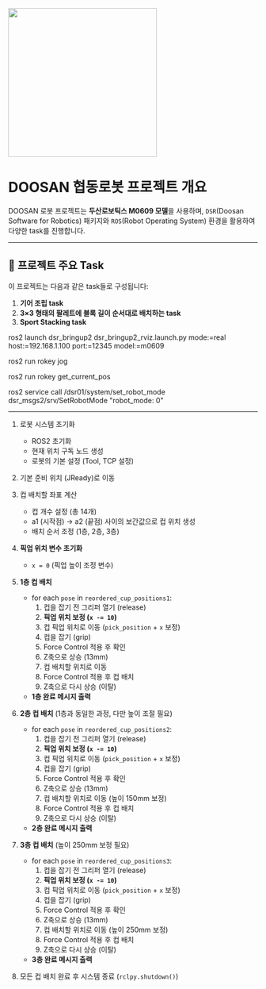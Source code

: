 <img src="https://github.com/user-attachments/assets/bc8154a5-77aa-4bbb-8796-d6f29ee5c2d6" width="300">

# DOOSAN 협동로봇 프로젝트 개요

DOOSAN 로봇 프로젝트는 **두산로보틱스 M0609 모델**을 사용하며, `DSR`(Doosan Software for Robotics) 패키지와 `ROS`(Robot Operating System) 환경을 활용하여 다양한 task를 진행합니다.  

---

## 📌 프로젝트 주요 Task

이 프로젝트는 다음과 같은 task들로 구성됩니다:
1. **기어 조립 task**
2. **3×3 형태의 팔레트에 블록 길이 순서대로 배치하는 task**
3. **Sport Stacking task**


ros2 launch dsr_bringup2 dsr_bringup2_rviz.launch.py mode:=real host:=192.168.1.100 port:=12345 model:=m0609


ros2 run rokey jog

ros2 run rokey get_current_pos

ros2 service call /dsr01/system/set_robot_mode dsr_msgs2/srv/SetRobotMode "robot_mode: 0"

---

1. 로봇 시스템 초기화
    - ROS2 초기화
    - 현재 위치 구독 노드 생성
    - 로봇의 기본 설정 (Tool, TCP 설정)

2. 기본 준비 위치 (JReady)로 이동

3. 컵 배치할 좌표 계산
    - 컵 개수 설정 (총 14개)
    - a1 (시작점) → a2 (끝점) 사이의 보간값으로 컵 위치 생성
    - 배치 순서 조정 (1층, 2층, 3층)

4. **픽업 위치 변수 초기화**
    - `x = 0`  (픽업 높이 조정 변수)

5. **1층 컵 배치**
    - for each `pose` in `reordered_cup_positions1`:
        1. 컵을 잡기 전 그리퍼 열기 (release)
        2. **픽업 위치 보정 (`x -= 10`)**
        3. 컵 픽업 위치로 이동 (`pick_position` + `x` 보정)
        4. 컵을 잡기 (grip)
        5. Force Control 적용 후 확인
        6. Z축으로 상승 (13mm)
        7. 컵 배치할 위치로 이동
        8. Force Control 적용 후 컵 배치
        9. Z축으로 다시 상승 (이탈)
    - **1층 완료 메시지 출력**

6. **2층 컵 배치** (1층과 동일한 과정, 다만 높이 조절 필요)
    - for each `pose` in `reordered_cup_positions2`:
        1. 컵을 잡기 전 그리퍼 열기 (release)
        2. **픽업 위치 보정 (`x -= 10`)**
        3. 컵 픽업 위치로 이동 (`pick_position` + `x` 보정)
        4. 컵을 잡기 (grip)
        5. Force Control 적용 후 확인
        6. Z축으로 상승 (13mm)
        7. 컵 배치할 위치로 이동 (높이 150mm 보정)
        8. Force Control 적용 후 컵 배치
        9. Z축으로 다시 상승 (이탈)
    - **2층 완료 메시지 출력**

7. **3층 컵 배치** (높이 250mm 보정 필요)
    - for each `pose` in `reordered_cup_positions3`:
        1. 컵을 잡기 전 그리퍼 열기 (release)
        2. **픽업 위치 보정 (`x -= 10`)**
        3. 컵 픽업 위치로 이동 (`pick_position` + `x` 보정)
        4. 컵을 잡기 (grip)
        5. Force Control 적용 후 확인
        6. Z축으로 상승 (13mm)
        7. 컵 배치할 위치로 이동 (높이 250mm 보정)
        8. Force Control 적용 후 컵 배치
        9. Z축으로 다시 상승 (이탈)
    - **3층 완료 메시지 출력**

8. 모든 컵 배치 완료 후 시스템 종료 (`rclpy.shutdown()`)
